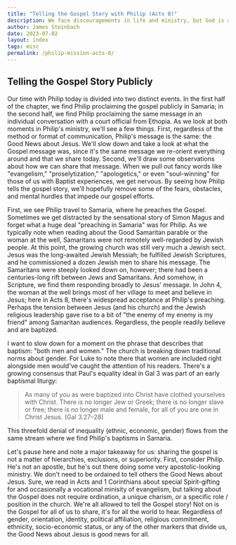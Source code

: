 ```yaml
---
title: "Telling the Gospel Story with Philip (Acts 8)"
description: We face discouragements in life and ministry, but God is accomplishing something larger than we can imagine.
author: James Steinbach
date: 2023-07-02
layout: index
tags: misc
permalink: /philip-mission-acts-8/
---
```


## Telling the Gospel Story Publicly

Our time with Philip today is divided into two distinct events. In the first half of the chapter, we find Philip proclaiming the gospel publicly in Samaria; in the second half, we find Philip proclaiming the same message in an individual conversation with a court official from Ethopia. As we look at both moments in Philip's ministry, we'll see a few things. First, regardless of the method or format of communication, Philip's message is the same: the Good News about Jesus. We'll slow down and take a look at what the Gospel message was, since it's the same message we re-orient everything around and that we share today. Second, we'll draw some observations about how we can share that message. When we pull out fancy words like "evangelism," "proselytization," "apologetics," or even "soul-winning" for those of us with Baptist experiences, we get nervous. By seeing how Philip tells the gospel story, we'll hopefully remove some of the fears, obstacles, and mental hurdles that impede our gospel efforts. 

First, we see Philip travel to Samaria, where he preaches the Gospel. Sometimes we get distracted by the sensational story of Simon Magus and forget what a huge deal "preaching in Samaria" was for Philip. As we typically note when reading about the Good Samaritan parable or the woman at the well, Samaritans were not remotely well-regarded by Jewish people. At this point, the growing church was still very much a Jewish sect. Jesus was the long-awaited Jewish Messiah; he fulfilled Jewish Scriptures, and he commissioned a dozen Jewish men to share his message. The Samaritans were steeply looked down on, however; there had been a centuries-long rift between Jews and Samaritans. And somehow, in Scripture, we find them responding broadly to Jesus' message. In John 4, the woman at the well brings most of her village to meet and believe in Jesus; here in Acts 8, there's widespread acceptance at Philip's preaching. Perhaps the tension between Jesus (and his church) and the Jewish religious leadership gave rise to a bit of "the enemy of my enemy is my friend" among Samaritan audiences. Regardless, the people readily believe and are baptized.

I want to slow down for a moment on the phrase that describes that baptism: "both men and women." The church is breaking down traditional norms about gender. For Luke to note there that women are included right alongside men would've caught the attention of his readers. There's a growing consensus that Paul's equality ideal in Gal 3 was part of an early baptismal liturgy: 

> As many of you as were baptized into Christ have clothed yourselves with Christ. There is no longer Jew or Greek; there is no longer slave or free; there is no longer male and female, for all of you are one in Christ Jesus. (Gal 3.27–28)

This threefold denial of inequality (ethnic, economic, gender) flows from the same stream where we find Philip's baptisms in Samaria.

Let's pause here and note a major takeaway for us: sharing the gospel is not a matter of hierarchies, exclusions, or superiority. First, consider Philip. He's not an apostle, but he's out there doing some very apostolic-looking ministry. We don't need to be ordained to tell others the Good News about Jesus. Sure, we read in Acts and 1 Corinthians about special Spirit-gifting for and occasionally a vocational minisity of evangelism, but talking about the Gospel does not require ordination, a unique charism, or a specific role / position in the church. We're all allowed to tell the Gospel story! Not on is the Gospel for all of us to share, it's for all the world to hear. Regardless of gender, orientation, identity, political affiliation, religious commitment, ethnicity, socio-economic status, or any of the other markers that divide us, the Good News about Jesus is good news for all.

